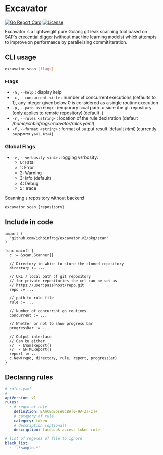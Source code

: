 # Excavator

[![Go Report Card](https://goreportcard.com/badge/ichbinfrog/excavator)](https://goreportcard.com/report/github.com/ichbinfrog/excavator)  [![License](https://img.shields.io/badge/License-Apache%202.0-blue.svg)](https://github.com/ichbinfrog/excavator/blob/master/LICENSE)

Excavator is a lightweight pure Golang git leak scanning tool based on [SAP's credential digger](https://github.com/SAP/credential-digger) (without machine learning models) which attempts to improve on performance by parallelising commit iteration.

## CLI usage

```sh
excavator scan [flags]
```

### Flags

- `-h` , `--help` : display help
- `-c` , `--concurrent <int>` : number of concurrent executions (defaults to 1), any integer given below 0 is considered as a single routine execution
- `-p` , `--path <string>` : temporary local path to store the git repository (only applies to remote repository) (default *.*)
- `-r` , `--rules <string>` : location of the rule declaration (default */home/ichbinfrog/.excavator/rules.yaml*)
- `-f` , `--format <string>` : format of output result (default *html*) (currently supports `yaml`, `html`)

### Global Flags

- `-v` , `--verbosity <int>` : logging verbosity:
  - 0: Fatal 
  - 1: Error
  - 2: Warning 
  - 3: Info (default) 
  - 4: Debug 
  - 5: Trace

Scanning a repository without backend
```sh
excavator scan {repository}
```

## Include in code

```golang
import (
  "github.com/ichbinfrog/excavator.v2/pkg/scan"
)

func main() {
  c := &scan.Scanner{}

  // Directory in which to store the cloned repository
  directory := ...
  
  // URL / local path of git repository
  // for private repositories the url can be set as
  // https://user:pass@host/repo.git
  repo := ...
  
  // path to rule file
  rule := ...

  // Number of concurrent go routines 
  concurrent := ...

  // Whether or not to show progress bar
  progressBar := ...

  // Output interface
  // Can be either
  //  - &YamlReport{}
  //  - &HTMLReport{}
  report := ...
  c.New(repo, directory, rule, report, progressBar)
}
```

## Declaring rules

```yaml
# rules.yaml
#
apiVersion: v1
rules:
  - # regex of rule
    definition: EAACEdEose0cBA[0-9A-Za-z]+
    # category of rule
    category: token
    # description (optional)
    description: facebook access token rule

# list of regexes of file to ignore
black_list:
  - '.*sample.*'
```
